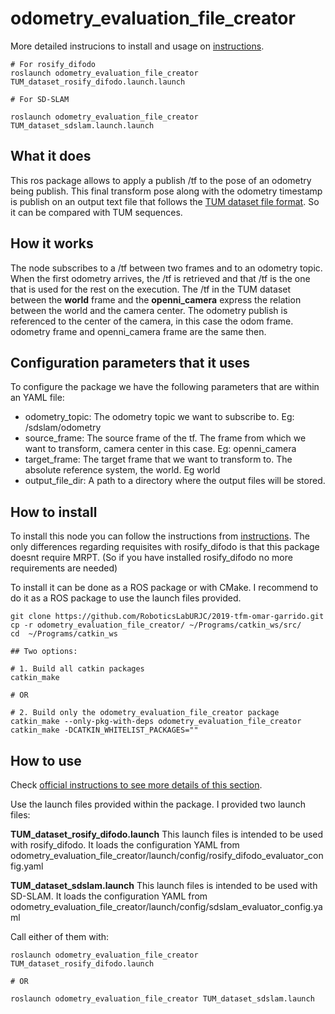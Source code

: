 # odometry_evaluation_file_creator

More detailed instrucions to install and usage on [instructions](https://roboticslaburjc.github.io/2019-tfm-omar-garrido/install/#2-odometry_evaluation_file_creator).


```
# For rosify_difodo
roslaunch odometry_evaluation_file_creator TUM_dataset_rosify_difodo.launch.launch

# For SD-SLAM

roslaunch odometry_evaluation_file_creator TUM_dataset_sdslam.launch.launch
```

## What it does
This ros package allows to apply a publish /tf to the pose of an odometry being publish. This final transform pose along with the odometry timestamp is publish on an output text file that follows the [TUM dataset file format](https://vision.in.tum.de/data/datasets/rgbd-dataset/file_formats). So it can be compared with TUM sequences.

## How it works
The node subscribes to a /tf between two frames and to an odometry topic. When the first odometry arrives, the /tf is retrieved and that /tf is the one that is used for the rest on the execution. The /tf in the TUM dataset between the **world** frame and the **openni_camera** express the relation between the world and the camera center. The odometry publish is referenced to the center of the camera, in this case the odom frame. odometry frame and openni_camera frame are the same then.

## Configuration parameters that it uses
To configure the package we have the following parameters that are within an YAML file:
- odometry_topic: The odometry topic we want to subscribe to. Eg: /sdslam/odometry
- source_frame: The source frame of the tf. The frame from which we want to transform, camera center in this case. Eg: openni_camera
- target_frame: The target frame that we want to transform to. The absolute reference system, the world. Eg world
- output_file_dir: A path to a directory where the output files will be stored.


## How to install
To install this node you can follow the instructions from [instructions](https://roboticslaburjc.github.io/2019-tfm-omar-garrido/install/#2-odometry_evaluation_file_creator).
The only differences regarding requisites with rosify_difodo is that this package doesnt require MRPT. (So if you have installed rosify_difodo no more requirements are needed)

To install it can be done as a ROS package or with CMake. I recommend to do it as a ROS package to use the launch files provided.

```
git clone https://github.com/RoboticsLabURJC/2019-tfm-omar-garrido.git
cp -r odometry_evaluation_file_creator/ ~/Programs/catkin_ws/src/
cd  ~/Programs/catkin_ws

## Two options:

# 1. Build all catkin packages
catkin_make

# OR

# 2. Build only the odometry_evaluation_file_creator package
catkin_make --only-pkg-with-deps odometry_evaluation_file_creator
catkin_make -DCATKIN_WHITELIST_PACKAGES=""
```


## How to use
Check [official instructions to see more details of this section](https://roboticslaburjc.github.io/2019-tfm-omar-garrido/install/#2-odometry_evaluation_file_creator).

Use the launch files provided within the package. I provided two launch files:

**TUM_dataset_rosify_difodo.launch**
This launch files is intended to be used with rosify_difodo. It loads the configuration YAML from odometry_evaluation_file_creator/launch/config/rosify_difodo_evaluator_config.yaml

**TUM_dataset_sdslam.launch**
This launch files is intended to be used with SD-SLAM. It loads the configuration YAML from odometry_evaluation_file_creator/launch/config/sdslam_evaluator_config.yaml

Call either of them with:

```
roslaunch odometry_evaluation_file_creator TUM_dataset_rosify_difodo.launch

# OR

roslaunch odometry_evaluation_file_creator TUM_dataset_sdslam.launch
```